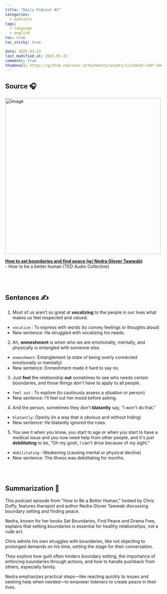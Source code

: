 ```yaml
---
title: "Daily Podcast #2"
categories:
  - podcasts
tags:
  - language
  - english
toc: true
toc_sticky: true

date: 2025-03-23
last_modified_at: 2025-03-23
comments: true
thumbnail: https://github.com/user-attachments/assets/1c11de3d-c50f-44e9-b0cc-c06b6f8bd7f1
---
```


## Source 🎧
<img width="500" alt="Image" src="https://github.com/user-attachments/assets/c63d02f4-38a8-493a-9a15-51088355cd29" />
<br>

 [**How to set boundaries and find peace (w/ Nedra Glover Tawwab)**](https://www.ted.com/podcasts/how-to-be-a-better-human/set-boundaries-and-find-peace-w-nedra-glover-tawwab-transcript)  <br>
 \- How to be a better human (TED Audio Collective)

<br><br>

## Sentences ✍️

1. Most of us aren’t so great at **vocalizing** to the people in our lives what makes us feel respected and valued.
- `vocalize` : To express with words (to convey feelings or thoughts aloud)
- New sentence: He struggled with vocalizing his needs.

 
2. Ah, **enmeshment** is when who we are emotionally, mentally, and physically is entangled with someone else.
- `enmeshment`: Entanglement (a state of being overly connected emotionally or mentally)
- New sentence: Enmeshment made it hard to say no.


3. Just **feel** the relationship **out** sometimes to see who needs certain boundaries, and those things don't have to apply to all people.
- `feel out` : To explore (to cautiously assess a situation or person)
- New sentence: I’ll feel out her mood before asking.

 
4. And the person, sometimes they don't **blatantly** say, “I won't do that.”
- `blatantly`: Openly (in a way that is obvious and without hiding)
- New sentence: He blatantly ignored the rules.

 
5. You see it when you know, you start to age or when you start to have a medical issue and you now need help from other people, and it's just **debilitating** to be, “Oh my gosh, I can't drive because of my sight.”
- `debilitating` : Weakening (causing mental or physical decline)
- New sentence: The illness was debilitating for months.

<br><br>

## Summarization 👀
This podcast episode from "How to Be a Better Human," hosted by Chris Duffy, features therapist and author Nedra Glover Tawwab discussing boundary setting and finding peace. 

Nedra, known for her books Set Boundaries, Find Peace and Drama Free, explains that setting boundaries is essential for healthy relationships, not a rude act. 

Chris admits his own struggles with boundaries, like not objecting to prolonged demands on his time, setting the stage for their conversation. 

They explore how guilt often hinders boundary setting, the importance of enforcing boundaries through actions, and how to handle pushback from others, especially family. 

Nedra emphasizes practical steps—like reacting quickly to issues and seeking help when needed—to empower listeners to create peace in their lives.

<br><br>
